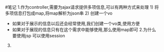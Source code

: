 #笔记
1.作为controller,需要为ajax请求提供多项信息,可以有两种方式来处理
    1) 将多项信息打包成map,将map解析为json串
    2) 创建一个vo 
  - 如果对于展示的信息以后还会经常使用,我们创建一个vo类,使用方便 
  - 如果对于展现的信息只有在这个需求中能够使用,那么使用map即可
2.为什么要使用jsp
    可以使用session
3.    